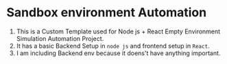 # Sandbox environment Automation

1. This is a Custom Template used for Node js + React Empty Environment Simulation Automation Project.
2. It has a basic Backend Setup in `node js` and frontend setup in `React`.
3. I am including Backend env because it doens't have anything important.